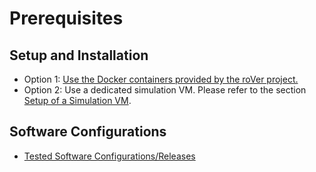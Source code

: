 # Prerequisites

## Setup and Installation
* Option 1: [Use the Docker containers provided by the roVer project.](DockerSetup) 
* Option 2: Use a dedicated simulation VM. Please refer to the section [Setup of a Simulation VM](SimulationVM).

## Software Configurations
* [Tested Software Configurations/Releases](TestedConfigs)